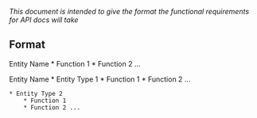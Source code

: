 *This document is intended to give the format the functional requirements for API docs will take*

## Format


Entity Name
	* Function 1
	* Function 2 …

Entity Name
	* Entity Type 1
		* Function 1
		* Function 2 ...

	* Entity Type 2
		* Function 1
		* Function 2 ...
